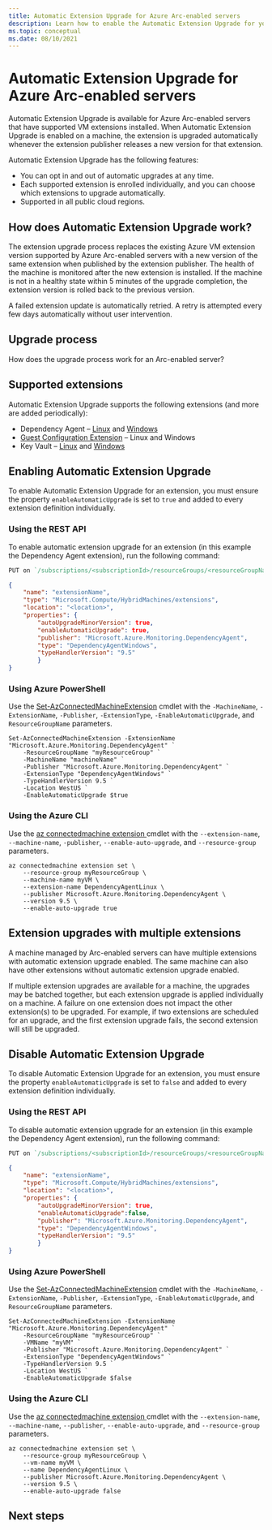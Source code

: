 ```yaml
---
title: Automatic Extension Upgrade for Azure Arc-enabled servers
description: Learn how to enable the Automatic Extension Upgrade for your Azure Arc-enabled servers.
ms.topic: conceptual
ms.date: 08/10/2021
---
```


# Automatic Extension Upgrade for Azure Arc-enabled servers

Automatic Extension Upgrade is available for Azure Arc-enabled servers that have supported VM extensions installed. When Automatic Extension Upgrade is enabled on a machine, the extension is upgraded automatically whenever the extension publisher releases a new version for that extension.

 Automatic Extension Upgrade has the following features:

- You can opt in and out of automatic upgrades at any time.
- Each supported extension is enrolled individually, and you can choose which extensions to upgrade automatically.
- Supported in all public cloud regions.

## How does Automatic Extension Upgrade work?

The extension upgrade process replaces the existing Azure VM extension version supported by Azure Arc-enabled servers with a new version of the same extension when published by the extension publisher. The health of the machine is monitored after the new extension is installed. If the machine is not in a healthy state within 5 minutes of the upgrade completion, the extension version is rolled back to the previous version.

A failed extension update is automatically retried. A retry is attempted every few days automatically without user intervention.

## Upgrade process

How does the upgrade process work for an Arc-enabled server?

## Supported extensions

Automatic Extension Upgrade supports the following extensions (and more are added periodically):

- Dependency Agent – [Linux](../../virtual-machines/extensions/agent-dependency-linux.md) and [Windows](../../virtual-machines/extensions/agent-dependency-windows.md)
- [Guest Configuration Extension](../../virtual-machines/extensions/guest-configuration.md) – Linux and Windows
- Key Vault – [Linux](../../virtual-machines/extensions/key-vault-linux.md) and [Windows](../../virtual-machines/extensions/key-vault-windows.md)

## Enabling Automatic Extension Upgrade

To enable Automatic Extension Upgrade for an extension, you must ensure the property `enableAutomaticUpgrade` is set to `true` and added to every extension definition individually.

### Using the REST API

To enable automatic extension upgrade for an extension (in this example the Dependency Agent extension), run the following command:

```rest
PUT on `/subscriptions/<subscriptionId>/resourceGroups/<resourceGroupName>/providers/Microsoft.HybridCompute/machines/<machineName>/extensions/<extensionName>?api-version=2019-12-01`
```

```json
{    
    "name": "extensionName",
    "type": "Microsoft.Compute/HybridMachines/extensions",
    "location": "<location>",
    "properties": {
        "autoUpgradeMinorVersion": true,
        "enableAutomaticUpgrade": true, 
        "publisher": "Microsoft.Azure.Monitoring.DependencyAgent",
        "type": "DependencyAgentWindows",
        "typeHandlerVersion": "9.5"
        }
}
```

### Using Azure PowerShell

Use the [Set-AzConnectedMachineExtension](/powershell/module/az.connectedmachine/new-azconnectedmachineextension) cmdlet with the `-MachineName`, `-ExtensionName`, `-Publisher`, `-ExtensionType`, `-EnableAutomaticUpgrade`, and `ResourceGroupName` parameters.

```azurepowershell
Set-AzConnectedMachineExtension -ExtensionName "Microsoft.Azure.Monitoring.DependencyAgent" `
    -ResourceGroupName "myResourceGroup" `
    -MachineName "machineName" `
    -Publisher "Microsoft.Azure.Monitoring.DependencyAgent" `
    -ExtensionType "DependencyAgentWindows" `
    -TypeHandlerVersion 9.5 `
    -Location WestUS `
    -EnableAutomaticUpgrade $true
```

### Using the Azure CLI

Use the [az connectedmachine extension ](/cli/azure/connectedmachine/extension) cmdlet with the `--extension-name`, `--machine-name`, `-publisher`, `--enable-auto-upgrade`, and `--resource-group` parameters.

```azurecli
az connectedmachine extension set \
    --resource-group myResourceGroup \
    --machine-name myVM \
    --extension-name DependencyAgentLinux \
    --publisher Microsoft.Azure.Monitoring.DependencyAgent \
    --version 9.5 \
    --enable-auto-upgrade true
```

## Extension upgrades with multiple extensions

A machine managed by Arc-enabled servers can have multiple extensions with automatic extension upgrade enabled. The same machine can also have other extensions without automatic extension upgrade enabled.  

If multiple extension upgrades are available for a machine, the upgrades may be batched together, but each extension upgrade is applied individually on a machine. A failure on one extension does not impact the other extension(s) to be upgraded. For example, if two extensions are scheduled for an upgrade, and the first extension upgrade fails, the second extension will still be upgraded.

## Disable Automatic Extension Upgrade

To disable Automatic Extension Upgrade for an extension, you must ensure the property `enableAutomaticUpgrade` is set to `false` and added to every extension definition individually.

### Using the REST API

To disable automatic extension upgrade for an extension (in this example the Dependency Agent extension), run the following command:

```rest
PUT on `/subscriptions/<subscriptionId>/resourceGroups/<resourceGroupName>/providers/Microsoft.HybridCompute/machines/<machineName>/extensions/<extensionName>?api-version=2019-12-01`
```

```json
{    
    "name": "extensionName",
    "type": "Microsoft.Compute/HybridMachines/extensions",
    "location": "<location>",
    "properties": {
        "autoUpgradeMinorVersion": true,
        "enableAutomaticUpgrade":false, 
        "publisher": "Microsoft.Azure.Monitoring.DependencyAgent",
        "type": "DependencyAgentWindows",
        "typeHandlerVersion": "9.5"
        }
}
```

### Using Azure PowerShell

Use the [Set-AzConnectedMachineExtension](/powershell/module/az.connectedmachine/new-azconnectedmachineextension) cmdlet with the `-MachineName`, `-ExtensionName`, `-Publisher`, `-ExtensionType`, `-EnableAutomaticUpgrade`, and `ResourceGroupName` parameters.

```azurepowershell
Set-AzConnectedMachineExtension -ExtensionName "Microsoft.Azure.Monitoring.DependencyAgent" `
    -ResourceGroupName "myResourceGroup" `
    -VMName "myVM" `
    -Publisher "Microsoft.Azure.Monitoring.DependencyAgent" `
    -ExtensionType "DependencyAgentWindows" `
    -TypeHandlerVersion 9.5 `
    -Location WestUS `
    -EnableAutomaticUpgrade $false
```

### Using the Azure CLI

Use the [az connectedmachine extension ](/cli/azure/connectedmachine/extension) cmdlet with the `--extension-name`, `--machine-name`, `--publisher`, `--enable-auto-upgrade`, and `--resource-group` parameters.

```azurecli
az connectedmachine extension set \
    --resource-group myResourceGroup \
    --vm-name myVM \
    --name DependencyAgentLinux \
    --publisher Microsoft.Azure.Monitoring.DependencyAgent \
    --version 9.5 \
    --enable-auto-upgrade false
```

## Next steps
